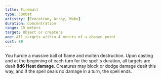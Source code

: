 ```yaml
---
title: Fireball
type: Combat
artistry: [Evocation, Array, Wake]
duration: Concentration
range: 15 meters
target: Object or creature
aoe: All targets within 4 meters of a chosen point
cost: 80
---
```

You hurdle a massive ball of flame and molten destruction. Upon casting and at the beginning of each turn for the spell's duration, all targets are dealt **8d6 Heat damage**. Creatures may block or dodge damage dealt this way, and if the spell deals no damage in a turn, the spell ends.
